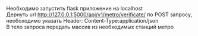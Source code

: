Необходимо запустить flask приложение на localhost \
Дернуть url http://127.0.0.1:5000/api/v1/metro/verificate/ по POST запросу, необоходимо указать Header: Content-Type:application/json \
В тело запроса передать массив из необходимых станций метро